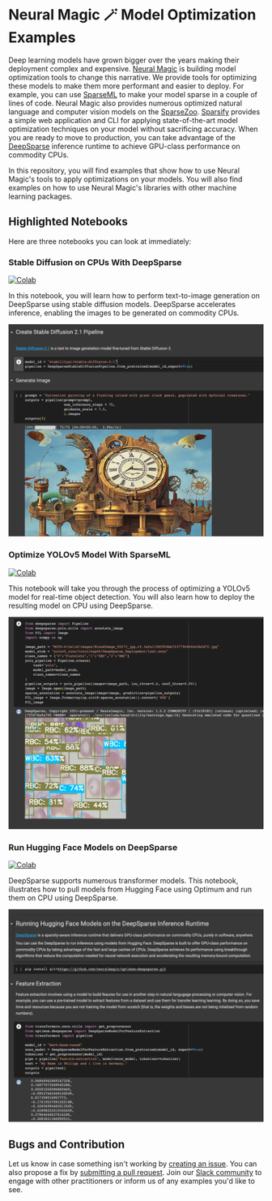 # Neural Magic 🪄 Model Optimization Examples 

Deep learning models have grown bigger over the years making their deployment complex and expensive. [Neural Magic](https://github.com/neuralmagic) 
is building model optimization tools to change this narrative.  We provide tools for optimizing these models to make them more 
performant and easier to deploy. For example, you can use [SparseML](https://github.com/neuralmagic/sparseml) to
make your model sparse in a couple of lines of code. Neural Magic also provides numerous optimized natural language and computer  vision models on the
[SparseZoo](https://sparsezoo.neuralmagic.com/). [Sparsify](https://github.com/neuralmagic/sparsify)
provides a simple web application and CLI for applying state-of-the-art model optimization techniques on your model without 
sacrificing accuracy. When you are ready to move to production, you can take advantage of the [DeepSparse](https://github.com/neuralmagic/deepsparse) 
inference runtime to achieve GPU-class performance on commodity CPUs. 

In this repository, you will find examples that show how to use Neural Magic's tools to apply optimizations on your models.
You will also find examples on how to use Neural Magic's libraries with other machine learning packages. 

## Highlighted Notebooks 
Here are three notebooks you can look at immediately: 

### Stable Diffusion on CPUs With DeepSparse
[![Colab](https://colab.research.google.com/assets/colab-badge.svg)](https://colab.research.google.com/github/neuralmagic/notebooks/blob/main/notebooks/deepsparse-stable-diffusion/notebook.ipynb)

In this notebook, you will learn how to perform text-to-image generation on DeepSparse using stable diffusion models. 
DeepSparse accelerates inference, enabling the images to be generated on commodity CPUs. 

![Stable diffusion notebook](images/stable.png)

### Optimize YOLOv5 Model With SparseML
[![Colab](https://colab.research.google.com/assets/colab-badge.svg)](https://colab.research.google.com/github/neuralmagic/examples/blob/main/notebooks/yolov5-custom-data/yolov5_custom_data.ipynb)

This notebook will take you through the process of optimizing a YOLOv5 model for real-time object detection. You will also 
learn how to deploy the resulting model on CPU using DeepSparse. 

![YOLOv5 notebook](images/yolov5.png)
### Run Hugging Face Models on DeepSparse
[![Colab](https://colab.research.google.com/assets/colab-badge.svg)](https://colab.research.google.com/github/neuralmagic/notebooks/blob/main/notebooks/optimum-deepsparse/optimum-deepsparse.ipynb)

DeepSparse supports numerous transformer models. This notebook, illustrates how to pull models from Hugging Face using 
Optimum and run them on CPU using DeepSparse. 

![Optimum notebook](images/optimum.png)

## Bugs and Contribution 
Let us know in case something isn't working by [creating an issue](https://github.com/neuralmagic/examples/issues). You 
can also propose a fix by [submitting a pull request](https://github.com/neuralmagic/examples/pulls). Join our 
[Slack community](https://join.slack.com/t/discuss-neuralmagic/shared_invite/zt-q1a1cnvo-YBoICSIw3L1dmQpjBeDurQ) to 
engage with other practitioners or inform us of any examples you'd like to see. 